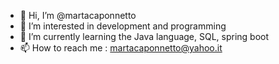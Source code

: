 - 👋 Hi, I’m @martacaponnetto
- 👀 I’m interested in development and programming
- 🌱 I’m currently learning the Java language, SQL, spring boot
- 📫 How to reach me : martacaponnetto@yahoo.it

<!---
martacaponnetto/martacaponnetto is a ✨ special ✨ repository because its `README.md` (this file) appears on your GitHub profile.
You can click the Preview link to take a look at your changes.
--->
